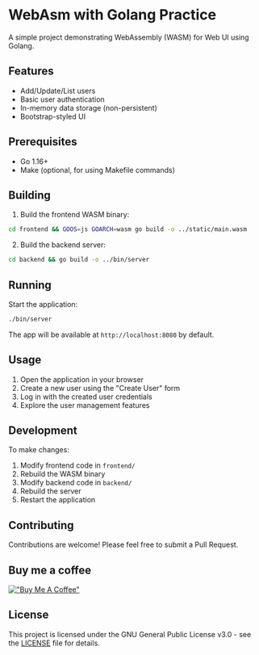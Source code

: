 # WebAsm with Golang Practice

A simple project demonstrating WebAssembly (WASM) for Web UI using Golang.

## Features

- Add/Update/List users
- Basic user authentication
- In-memory data storage (non-persistent)
- Bootstrap-styled UI

## Prerequisites

- Go 1.16+
- Make (optional, for using Makefile commands)

## Building

1. Build the frontend WASM binary:

```bash
cd frontend && GOOS=js GOARCH=wasm go build -o ../static/main.wasm
```

2. Build the backend server:

```bash
cd backend && go build -o ../bin/server
```

## Running

Start the application:

```bash
./bin/server
```

The app will be available at `http://localhost:8080` by default.

## Usage

1. Open the application in your browser
2. Create a new user using the "Create User" form
3. Log in with the created user credentials
4. Explore the user management features

## Development

To make changes:

1. Modify frontend code in `frontend/`
2. Rebuild the WASM binary
3. Modify backend code in `backend/`
4. Rebuild the server
5. Restart the application

## Contributing

Contributions are welcome! Please feel free to submit a Pull Request.

## Buy me a coffee
[!["Buy Me A Coffee"](https://www.buymeacoffee.com/assets/img/custom_images/orange_img.png)](https://buymeacoffee.com/padiazgy)


## License

This project is licensed under the GNU General Public License v3.0 - see the [LICENSE](LICENSE) file for details.